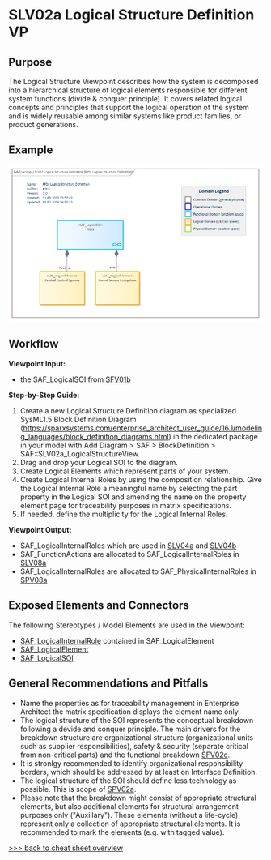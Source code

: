 # SLV02a Logical Structure Definition VP

## Purpose
The Logical Structure Viewpoint describes how the system is decomposed into a hierarchical structure of logical elements responsible for different system functions (divide & conquer principle). It covers related logical concepts and principles that support the logical operation of the system and is widely reusable among similar systems like product families, or product generations.

## Example
![SLV02](../pics/SLV02-example1.png)

## Workflow
**Viewpoint Input:**
* the SAF_LogicalSOI from [SFV01b](System-Context-Definition-Viewpoint.md)

**Step-by-Step Guide:**
1.  Create a new Logical Structure Definition diagram as specialized SysML1.5 Block Definition Diagram (https://sparxsystems.com/enterprise_architect_user_guide/16.1/modeling_languages/block_definition_diagrams.html) in the dedicated package in your model with Add Diagram > SAF > BlockDefinition > SAF::SLV02a_LogicalStructureView.
2. Drag and drop your Logical SOI to the diagram.
3. Create Logical Elements which represent parts of your system.
4. Create Logical Internal Roles by using the composition relationship. Give the Logical Internal Role a meaningful name by selecting the part property in the Logical SOI and amending the name on the property element page for traceability purposes in matrix specifications.
5. If needed, define the multiplicity for the Logical Internal Roles.

**Viewpoint Output:**
* SAF_LogicalInternalRoles which are used in [SLV04a](Logical-Internal-Interaction-Viewpoint.md) and [SLV04b](Logical-Internal-Exchange-Viewpoint.md)
* SAF_FunctionActions are allocated to SAF_LogicalInternalRoles in [SLV08a](Logical-Functional-Mapping-Viewpoint.md)
* SAF_LogicalInternalRoles are allocated to SAF_PhysicalInternalRoles in [SPV08a](Physical-Logical-Mapping-Viewpoint.md)

## Exposed Elements and Connectors
The following Stereotypes / Model Elements are used in the Viewpoint:
* [SAF_LogicalInternalRole](https://github.com/GfSE/SAF-Specification/blob/TdSE2023/stereotypes.md#SAF_LogicalInternalRole) contained in SAF_LogicalElement
* [SAF_LogicalElement](https://github.com/GfSE/SAF-Specification/blob/TdSE2023/stereotypes.md#SAF_LogicalElement)
* [SAF_LogicalSOI](https://github.com/GfSE/SAF-Specification/blob/TdSE2023/stereotypes.md#SAF_LogicalSOI)

## General Recommendations and Pitfalls
* Name the properties as for traceability management in Enterprise Architect the matrix specification displays the element name only. 
* The logical structure of the SOI represents the conceptual breakdown following a devide and conquer principle. The main drivers for the breakdown structure are organizational structure (organizational units such as supplier responsibilities), safety & security (separate critical from non-critical parts) and the functional breakdown [SFV02c](System-Functional-Breakdown-Viewpoint.md). 
* It is stronlgy recommended to identify organizational responsibility borders, which should be addressed by at least on Interface Definition.
* The logical structure of the SOI should define less technology as possible. This is scope of [SPV02a](Physical-Structure-Definition-Viewpoint.md).
* Please note that the breakdown might consist of appropriate structural elements, but also additional elements for structural arrangement purposes only ("Auxillary"). These elements (without a life-cycle) represent only a collection of appropriate structural elements. It is recommended to mark the elements (e.g. with tagged value). 


[>>> back to cheat sheet overview](../CheatSheet.md)
